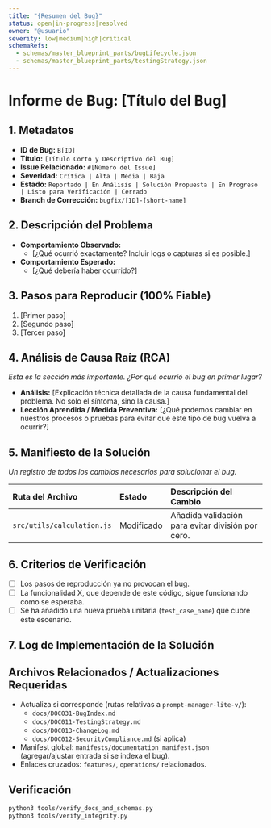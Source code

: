 ```yaml
---
title: "{Resumen del Bug}"
status: open|in-progress|resolved
owner: "@usuario"
severity: low|medium|high|critical
schemaRefs:
  - schemas/master_blueprint_parts/bugLifecycle.json
  - schemas/master_blueprint_parts/testingStrategy.json
---
```


# Informe de Bug: [Título del Bug]

## 1. Metadatos

- **ID de Bug:** `B[ID]`
- **Título:** `[Título Corto y Descriptivo del Bug]`
- **Issue Relacionado:** `#[Número del Issue]`
- **Severidad:** `Crítica | Alta | Media | Baja`
- **Estado:** `Reportado | En Análisis | Solución Propuesta | En Progreso | Listo para Verificación | Cerrado`
- **Branch de Corrección:** `bugfix/[ID]-[short-name]`

## 2. Descripción del Problema

- **Comportamiento Observado:**
  - [¿Qué ocurrió exactamente? Incluir logs o capturas si es posible.]
- **Comportamiento Esperado:**
  - [¿Qué debería haber ocurrido?]

## 3. Pasos para Reproducir (100% Fiable)

1.  [Primer paso]
2.  [Segundo paso]
3.  [Tercer paso]

## 4. Análisis de Causa Raíz (RCA)

*Esta es la sección más importante. ¿Por qué ocurrió el bug en primer lugar?*

- **Análisis:** [Explicación técnica detallada de la causa fundamental del problema. No solo el síntoma, sino la causa.]
- **Lección Aprendida / Medida Preventiva:** [¿Qué podemos cambiar en nuestros procesos o pruebas para evitar que este tipo de bug vuelva a ocurrir?]

## 5. Manifiesto de la Solución

*Un registro de todos los cambios necesarios para solucionar el bug.*

| Ruta del Archivo                    | Estado     | Descripción del Cambio              |
| :---------------------------------- | :--------- | :---------------------------------- |
| `src/utils/calculation.js`          | Modificado | Añadida validación para evitar división por cero. |

## 6. Criterios de Verificación

- [ ] Los pasos de reproducción ya no provocan el bug.
- [ ] La funcionalidad X, que depende de este código, sigue funcionando como se esperaba.
- [ ] Se ha añadido una nueva prueba unitaria (`test_case_name`) que cubre este escenario.

## 7. Log de Implementación de la Solución

## Archivos Relacionados / Actualizaciones Requeridas

- Actualiza si corresponde (rutas relativas a `prompt-manager-lite-v/`):
  - `docs/DOC031-BugIndex.md`
  - `docs/DOC011-TestingStrategy.md`
  - `docs/DOC013-ChangeLog.md`
  - `docs/DOC012-SecurityCompliance.md` (si aplica)
- Manifest global: `manifests/documentation_manifest.json` (agregar/ajustar entrada si se indexa el bug).
- Enlaces cruzados: `features/`, `operations/` relacionados.

## Verificación

```bash
python3 tools/verify_docs_and_schemas.py
python3 tools/verify_integrity.py
```